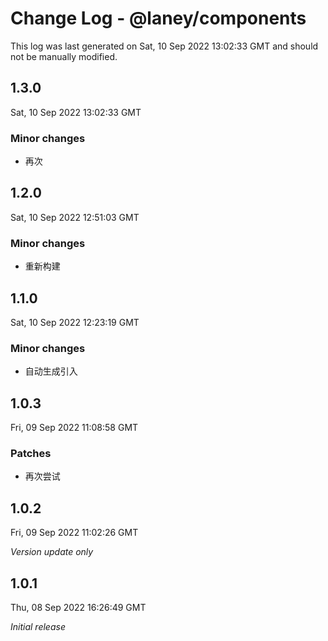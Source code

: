 # Change Log - @laney/components

This log was last generated on Sat, 10 Sep 2022 13:02:33 GMT and should not be manually modified.

## 1.3.0
Sat, 10 Sep 2022 13:02:33 GMT

### Minor changes

- 再次

## 1.2.0
Sat, 10 Sep 2022 12:51:03 GMT

### Minor changes

- 重新构建

## 1.1.0
Sat, 10 Sep 2022 12:23:19 GMT

### Minor changes

- 自动生成引入

## 1.0.3
Fri, 09 Sep 2022 11:08:58 GMT

### Patches

- 再次尝试

## 1.0.2
Fri, 09 Sep 2022 11:02:26 GMT

_Version update only_

## 1.0.1
Thu, 08 Sep 2022 16:26:49 GMT

_Initial release_

